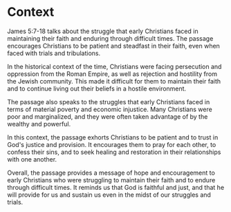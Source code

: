 # Context

James 5:7-18 talks about the struggle that early Christians faced in maintaining their faith and enduring through difficult times. The passage encourages Christians to be patient and steadfast in their faith, even when faced with trials and tribulations.

In the historical context of the time, Christians were facing persecution and oppression from the Roman Empire, as well as rejection and hostility from the Jewish community. This made it difficult for them to maintain their faith and to continue living out their beliefs in a hostile environment.

The passage also speaks to the struggles that early Christians faced in terms of material poverty and economic injustice. Many Christians were poor and marginalized, and they were often taken advantage of by the wealthy and powerful.

In this context, the passage exhorts Christians to be patient and to trust in God's justice and provision. It encourages them to pray for each other, to confess their sins, and to seek healing and restoration in their relationships with one another.

Overall, the passage provides a message of hope and encouragement to early Christians who were struggling to maintain their faith and to endure through difficult times. It reminds us that God is faithful and just, and that he will provide for us and sustain us even in the midst of our struggles and trials.